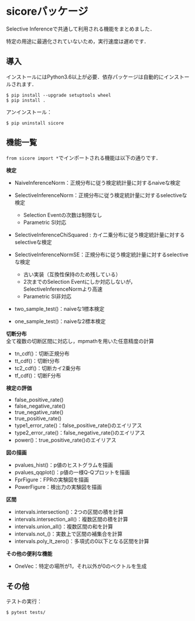 # sicoreパッケージ
Selective Inferenceで共通して利用される機能をまとめました．

特定の用途に最適化されていないため，実行速度は遅めです．

## 導入
インストールにはPython3.6以上が必要．依存パッケージは自動的にインストールされます．
```
$ pip install --upgrade setuptools wheel
$ pip install .
```
アンインストール：
```
$ pip uninstall sicore
```


## 機能一覧
`from sicore import *`でインポートされる機能は以下の通りです．

**検定**
- NaiveInferenceNorm：正規分布に従う検定統計量に対するnaiveな検定
- SelectiveInferenceNorm：正規分布に従う検定統計量に対するselectiveな検定
    - Selection Eventの次数は制限なし
    - Parametric SI対応
- SelectiveInferenceChiSquared : カイ二乗分布に従う検定統計量に対するselectiveな検定

- SelectiveInferenceNormSE：正規分布に従う検定統計量に対するselectiveな検定
    - 古い実装（互換性保持のため残している）
    - 2次までのSelection Eventにしか対応しないが，SelectiveInferenceNormより高速
    - Parametric SI非対応
- two_sample_test()：naiveな1標本検定
- one_sample_test()：naiveな2標本検定

**切断分布**  
全て複数の切断区間に対応し，mpmathを用いた任意精度の計算
- tn_cdf()：切断正規分布
- tt_cdf()：切断t分布
- tc2_cdf()：切断カイ2乗分布
- tf_cdf()：切断F分布

**検定の評価**
- false_positive_rate()
- false_negative_rate()
- true_negative_rate()
- true_positive_rate()
- type1_error_rate()：false_positive_rate()のエイリアス
- type2_error_rate()：false_negative_rate()のエイリアス
- power()：true_positive_rate()のエイリアス

**図の描画**
- pvalues_hist()：p値のヒストグラムを描画
- pvalues_qqplot()：p値の一様Q-Qプロットを描画
- FprFigure：FPRの実験図を描画
- PowerFigure：検出力の実験図を描画

**区間**
- intervals.intersection()：2つの区間の積を計算
- intervals.intersection_all()：複数区間の積を計算
- intervals.union_all()：複数区間の和を計算
- intervals.not_()：実数上で区間の補集合を計算
- intervals.poly_lt_zero()：多項式の0以下となる区間を計算

**その他の便利な機能**
- OneVec：特定の場所が1，それ以外が0のベクトルを生成


## その他
テストの実行：
```
$ pytest tests/
```
